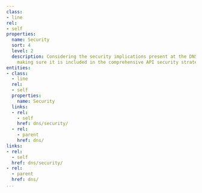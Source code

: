 ```yaml
---
class:
- line
rel:
- self
properties:
  name: Security
  sort: 4
  level: 2
  description: Considering the security implications present at the DNS layer, and
    making sure it is included in the comprehensive API security strategy.
entities:
- class:
  - line
  rel:
  - self
  properties:
    name: Security
  links:
  - rel:
    - self
    href: dns/security/
  - rel:
    - parent
    href: dns/
links:
- rel:
  - self
  href: dns/security/
- rel:
  - parent
  href: dns/
...
```

